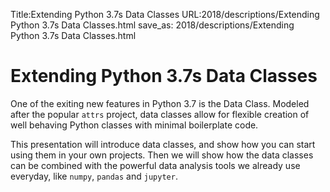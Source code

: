 Title:Extending Python 3.7s Data Classes
URL:2018/descriptions/Extending Python 3.7s Data Classes.html
save_as: 2018/descriptions/Extending Python 3.7s Data Classes.html



# Extending Python 3.7s Data Classes
One of the exiting new features in Python 3.7 is the Data Class. Modeled after the popular `attrs` project, data classes allow for flexible creation of well behaving Python classes with minimal boilerplate code.

This presentation will introduce data classes, and show how you can start using them in your own projects. Then we will show how the data classes can be combined with the powerful data analysis tools we already use everyday, like `numpy`, `pandas` and `jupyter`.